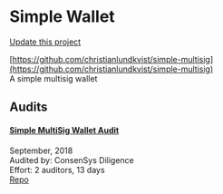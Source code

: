 
# Simple Wallet

[Update this project](https://github.com/ConsenSys/blockchainSecurityDB/edit/master/projects/simple-wallet.json)
  
[https://github.com/christianlundkvist/simple-multisig](https://github.com/christianlundkvist/simple-multisig)<br>
A simple multisig wallet


## Audits



#### [Simple MultiSig Wallet Audit](https://diligence.consensys.net/files/SimpleMultisigWallet_Audit.pdf)

September, 2018<br>
Audited by: ConsenSys Diligence<br>Effort: 2 auditors, 13 days<br>
[Repo](https://github.com/christianlundkvist/simple-multisig)<br>
      

  



